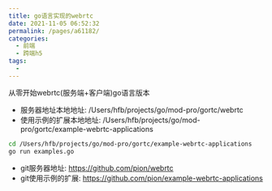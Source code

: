 ```yaml
---
title: go语言实现的webrtc
date: 2021-11-05 06:52:32
permalink: /pages/a61182/
categories:
  - 前端
  - 跨端h5
tags:
  - 
---
```



从零开始webrtc(服务端+客户端)go语言版本

* 服务器地址本地地址: /Users/hfb/projects/go/mod-pro/gortc/webrtc
* 使用示例的扩展本地地址: /Users/hfb/projects/go/mod-pro/gortc/example-webrtc-applications    

``` bash
cd /Users/hfb/projects/go/mod-pro/gortc/example-webrtc-applications    
go run examples.go
```


* git服务器地址: https://github.com/pion/webrtc
* git使用示例的扩展: https://github.com/pion/example-webrtc-applications



